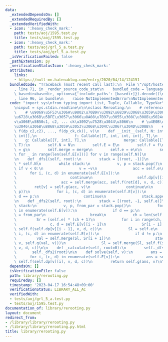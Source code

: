 ```yaml
---
data:
  _extendedDependsOn: []
  _extendedRequiredBy: []
  _extendedVerifiedWith:
  - icon: ':heavy_check_mark:'
    path: tests/aoj/1595.test.py
    title: tests/aoj/1595.test.py
  - icon: ':heavy_check_mark:'
    path: tests/aoj/grl_5_a.test.py
    title: tests/aoj/grl_5_a.test.py
  _isVerificationFailed: false
  _pathExtension: py
  _verificationStatusIcon: ':heavy_check_mark:'
  attributes:
    links:
    - https://null-mn.hatenablog.com/entry/2020/04/14/124151
  bundledCode: "Traceback (most recent call last):\n  File \"/opt/hostedtoolcache/PyPy/3.7.13/x64/site-packages/onlinejudge_verify/documentation/build.py\"\
    , line 71, in _render_source_code_stat\n    bundled_code = language.bundle(stat.path,\
    \ basedir=basedir, options={'include_paths': [basedir]}).decode()\n  File \"/opt/hostedtoolcache/PyPy/3.7.13/x64/site-packages/onlinejudge_verify/languages/python.py\"\
    , line 96, in bundle\n    raise NotImplementedError\nNotImplementedError\n"
  code: "import sys\nfrom typing import List, Tuple, Callable, TypeVar\n\nT = TypeVar('T')\n\
    \ninput = sys.stdin.readline\n\n\nclass Rerooting:\n    # reference: https://null-mn.hatenablog.com/entry/2020/04/14/124151\n\
    \    # \u9069\u5F53\u306A\u9802\u70B9v\u3092\u6839\u3068\u3059\u308B\u90E8\u5206\
    \u6728\u306B\u5BFE\u3057\u3066\u8A08\u7B97\u3055\u308C\u308B\u5024dp_v\u304C\u3001\
    v\u306E\u5B50c1, c2, ... ck\u3092\u7528\u3044\u3066\n    # \u4E0B\u8A18\u306E\u3088\
    \u3046\u306B\u8868\u3059\u3053\u3068\u304C\u3067\u304D\u308B\n    # dp_v = g(merge(f(dp_c1,c1),\
    \ f(dp_c2,c2), ..., f(dp_ck,ck)), v)\n    def __init__(self, N: int, E: List[Tuple[int,\
    \ int]],\n                 f: Callable[[T, int, int, int], T],\n             \
    \    g: Callable[[T, int], T],\n                 merge: Callable[[T, T], T], e:\
    \ T):\n        self.N = N\n        self.E = E\n        self.f = f\n        self.g\
    \ = g\n        self.merge = merge\n        self.e = e\n\n        self.dp = [[self.e\
    \ for _ in range(len(self.E[v]))] for v in range(self.N)]\n        self._calculate()\n\
    \n    def _dfs1(self, root):\n        stack = [(root, -1)]\n        ret = [self.e]\
    \ * self.N\n        while stack:\n            v, p = stack.pop()\n           \
    \ if v < 0:\n                v = ~v\n                acc = self.e\n          \
    \      for i, (c, d) in enumerate(self.E[v]):\n                    if d == p:\n\
    \                        continue\n                    self.dp[v][i] = ret[d]\n\
    \                    acc = self.merge(acc, self.f(ret[d], v, d, c))\n        \
    \        ret[v] = self.g(acc, v)\n                continue\n\n            stack.append((~v,\
    \ p))\n            for i, (c, d) in enumerate(self.E[v]):\n                if\
    \ d == p:\n                    continue\n                stack.append((d, v))\n\
    \n    def _dfs2(self, root):\n        stack = [(root, -1, self.e)]\n        while\
    \ stack:\n            v, p, from_par = stack.pop()\n            for i, (c, d)\
    \ in enumerate(self.E[v]):\n                if d == p:\n                    self.dp[v][i]\
    \ = from_par\n                    break\n            ch = len(self.E[v])\n   \
    \         Sr = [self.e] * (ch + 1)\n            for i in range(ch, 0, -1):\n \
    \               c, d = self.E[v][i - 1]\n                Sr[i - 1] = self.merge(Sr[i],\
    \ self.f(self.dp[v][i - 1], v, d, c))\n            Sl = self.e\n            for\
    \ i, (c, d) in enumerate(self.E[v]):\n                if d != p:\n           \
    \         val = self.merge(Sl, Sr[i + 1])\n                    stack.append((d,\
    \ v, self.g(val, v)))\n                Sl = self.merge(Sl, self.f(self.dp[v][i],\
    \ v, d, c))\n\n    def _calculate(self, root=0):\n        self._dfs1(root)\n \
    \       self._dfs2(root)\n\n    def solve(self, v):\n        ans = self.e\n  \
    \      for i, (c, d) in enumerate(self.E[v]):\n            ans = self.merge(ans,\
    \ self.f(self.dp[v][i], v, d, c))\n        return self.g(ans, v)\n"
  dependsOn: []
  isVerificationFile: false
  path: library/rerooting.py
  requiredBy: []
  timestamp: '2023-04-17 16:54:48+09:00'
  verificationStatus: LIBRARY_ALL_AC
  verifiedWith:
  - tests/aoj/grl_5_a.test.py
  - tests/aoj/1595.test.py
documentation_of: library/rerooting.py
layout: document
redirect_from:
- /library/library/rerooting.py
- /library/library/rerooting.py.html
title: library/rerooting.py
---
```

